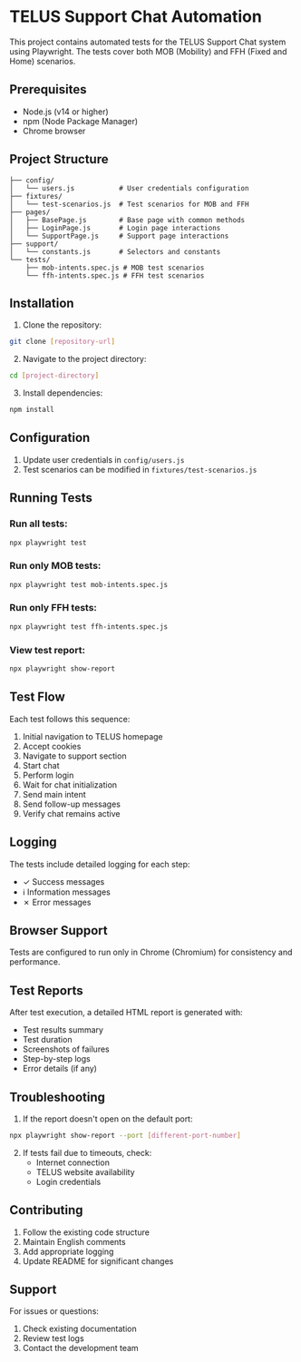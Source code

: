 # TELUS Support Chat Automation

This project contains automated tests for the TELUS Support Chat system using Playwright. The tests cover both MOB (Mobility) and FFH (Fixed and Home) scenarios.

## Prerequisites

- Node.js (v14 or higher)
- npm (Node Package Manager)
- Chrome browser

## Project Structure

```
├── config/
│   └── users.js           # User credentials configuration
├── fixtures/
│   └── test-scenarios.js  # Test scenarios for MOB and FFH
├── pages/
│   ├── BasePage.js        # Base page with common methods
│   ├── LoginPage.js       # Login page interactions
│   └── SupportPage.js     # Support page interactions
├── support/
│   └── constants.js       # Selectors and constants
└── tests/
    ├── mob-intents.spec.js # MOB test scenarios
    └── ffh-intents.spec.js # FFH test scenarios
```

## Installation

1. Clone the repository:
```bash
git clone [repository-url]
```

2. Navigate to the project directory:
```bash
cd [project-directory]
```

3. Install dependencies:
```bash
npm install
```

## Configuration

1. Update user credentials in `config/users.js`
2. Test scenarios can be modified in `fixtures/test-scenarios.js`

## Running Tests

### Run all tests:
```bash
npx playwright test
```

### Run only MOB tests:
```bash
npx playwright test mob-intents.spec.js
```

### Run only FFH tests:
```bash
npx playwright test ffh-intents.spec.js
```

### View test report:
```bash
npx playwright show-report
```

## Test Flow

Each test follows this sequence:
1. Initial navigation to TELUS homepage
2. Accept cookies
3. Navigate to support section
4. Start chat
5. Perform login
6. Wait for chat initialization
7. Send main intent
8. Send follow-up messages
9. Verify chat remains active

## Logging

The tests include detailed logging for each step:
- ✓ Success messages
- ℹ Information messages
- ✗ Error messages

## Browser Support

Tests are configured to run only in Chrome (Chromium) for consistency and performance.

## Test Reports

After test execution, a detailed HTML report is generated with:
- Test results summary
- Test duration
- Screenshots of failures
- Step-by-step logs
- Error details (if any)

## Troubleshooting

1. If the report doesn't open on the default port:
```bash
npx playwright show-report --port [different-port-number]
```

2. If tests fail due to timeouts, check:
   - Internet connection
   - TELUS website availability
   - Login credentials

## Contributing

1. Follow the existing code structure
2. Maintain English comments
3. Add appropriate logging
4. Update README for significant changes

## Support

For issues or questions:
1. Check existing documentation
2. Review test logs
3. Contact the development team 